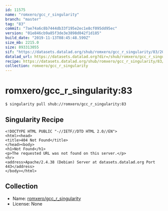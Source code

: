 ```yaml
---
id: 11575
name: "romxero/gcc_r_singularity"
branch: "master"
tag: "83"
commit: "7ae74a6c8b7444db33f195e2ec1e8cf095dd95ec"
version: "01e846cb9a85f3de3e3898d042f1d185"
build_date: "2019-11-13T08:45:48.599Z"
size_mb: 2215.0
size: 893313055
sif: "https://datasets.datalad.org/shub/romxero/gcc_r_singularity/83/2019-11-13-7ae74a6c-01e846cb/01e846cb9a85f3de3e3898d042f1d185.sif"
datalad_url: https://datasets.datalad.org?dir=/shub/romxero/gcc_r_singularity/83/2019-11-13-7ae74a6c-01e846cb/
recipe: https://datasets.datalad.org/shub/romxero/gcc_r_singularity/83/2019-11-13-7ae74a6c-01e846cb/Singularity
collection: romxero/gcc_r_singularity
---
```


# romxero/gcc_r_singularity:83

```bash
$ singularity pull shub://romxero/gcc_r_singularity:83
```

## Singularity Recipe

```singularity
<!DOCTYPE HTML PUBLIC "-//IETF//DTD HTML 2.0//EN">
<html><head>
<title>404 Not Found</title>
</head><body>
<h1>Not Found</h1>
<p>The requested URL was not found on this server.</p>
<hr>
<address>Apache/2.4.38 (Debian) Server at datasets.datalad.org Port 443</address>
</body></html>
```

## Collection

 - Name: [romxero/gcc_r_singularity](https://github.com/romxero/gcc_r_singularity)
 - License: None

